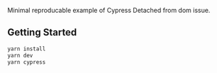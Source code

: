 Minimal reproducable example of Cypress Detached from dom issue.

## Getting Started


```bash
yarn install
yarn dev
yarn cypress
```